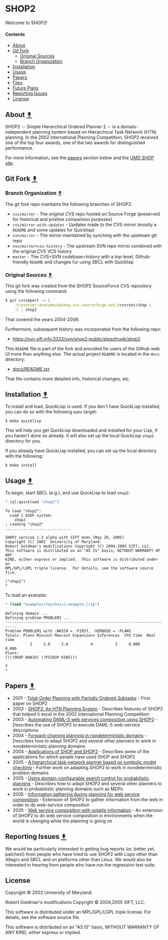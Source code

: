 # SHOP2

Welcome to SHOP2!

#### Contents

* [About](#about-)
* [Git Fork](#git-fork-)
  * [Original Sources](#original-sources-)
  * [Branch Organization](#branch-organization-)
* [Installation](#installation-)
* [Usage](#usage-)
* [Papers](#papers-)
* [Files](#files-)
* [Future Plans](#future-plans-)
* [Reporting Issues](#reporting-issues-)
* [License](#license-)


## About [&#x219F;](#contents)

SHOP2 -- Simple Hierarchical Ordered Planner 2 -- is a domain-independent
planning system based on Hierarchical Task Network (HTN) planning. In the 2002
International Planning Competition, SHOP2 received one of the top four awards,
one of the two awards for distinguished performance.

For more information, see the [papers](#papers-) section below and the
[UMD SHOP site](https://www.cs.umd.edu/projects/shop/description.html).


## Git Fork [&#x219F;](#contents)

### Branch Organization [&#x219F;](#contents)

The git fork repo maintains the following branches of SHOP2:

* `cvs/mirror` - The original CVS repo hosted on Source Forge (preserved for
  historical and pristine comparison purposes)
* `cvs/mirror-with-updates` - Updates made to the CVS mirror (mostly a `README`
  and some updates for Quicklisp)
* `svn/mirror` - The mirror maintained by synching with the upstream git repo
* `svn/mirror+csv-history` - The upstream SVN repo mirror combined with the
  original CVS VCS history
* `master` - The CVS+SVN codebase+history with a top-level, Github-friendly
  `README` and changes fur using SBCL with Quicklisp


### Original Sources [&#x219F;](#contents)

This git fork was created from the SHOP2 SourceForce CVS repository using the
following command:

```bash
$ git cvsimport -v \
    -d:pserver:anonymous@shop.cvs.sourceforge.net:/cvsroot/shop \
    -C . shop2
```

That covered the years 2004-2006.

Furthermore, subsequent history was incorporated from the following repo:
 * https://svn.sift.info:3333/svn/shop2-public/shop/trunk/shop2

This `README` file is part of the fork and provided for users of the Github web
UI more than anything else. The actual project `README` is located in the
`docs` directory:
 * [docs/README.txt](docs/README.txt)

That file contains more detailed info, historical changes, etc.



## Installation [&#x219F;](#contents)

To install and load, QuickLisp is used. If you don't have QuickLisp installed,
you can do so with the following ``make`` target:

```
$ make quicklisp
```

This will help you get QuickLisp downloaded and installed for your Lisp, if you
haven't done so already. It will also set up the local QuickLisp ``shop2``
directory for you.

If you already have QuickLisp installed, you can set up the local directory
with the following:

```
$ make install
```

## Usage [&#x219F;](#contents)

To begin, start SBCL (e.g.), and use QuickLisp to load ``shop2``:

```cl
* (ql:quickload "shop2")
```
```
To load "shop2":
  Load 1 ASDF system:
    shop2
; Loading "shop2"
.............................

SHOP2 version 1.3 alpha with SIFT mods (May 26, 2005)
Copyright (C) 2002  University of Maryland.
Robert Goldman's modifications Copyright (C) 2004,2005 SIFT, LLC.
This software is distributed on an "AS IS" basis, WITHOUT WARRANTY OF ANY
KIND, either express or implied.  This software is distributed under an
MPL/GPL/LGPL triple license.  For details, see the software source file.

("shop2")
*
```

To load an example:

```cl
* (load "examples/toy/basic-example.lisp")
```
```
Defining domain ...
Defining problem PROBLEM1 ...
---------------------------------------------------------------------------
Problem PROBLEM1 with :WHICH = :FIRST, :VERBOSE = :PLANS
Totals: Plans Mincost Maxcost Expansions Inferences  CPU time  Real time
           1     2.0     2.0          4          2     0.000      0.000
Plans:
(((!DROP BANJO) (!PICKUP KIWI)))

T
*
```


## Papers [&#x219F;](#contents)

* 2001 - [Total-Order Planning with Partially Ordered Subtasks](http://www.cs.umd.edu/~nau/papers/nau2001total-order.pdf) - First paper on SHOP2
* 2003 - [SHOP2: An HTN Planning System](http://www.cs.umd.edu/~nau/papers/nau2003shop2.pdf) - Describes features of SHOP2 that helped it excel in the 2002 International Planning Competition
* 2003 - [Automating DAML-S web services composition using SHOP2](http://www.cs.umd.edu/~nau/papers/wu2003automating.pdf) - Describes the use of SHOP2 to execute DAML-S web-service descriptions
* 2004 - [Forward-chaining planning in nondeterministic domains](http://www.cs.umd.edu/~nau/papers/kuter2004forward-chaining.pdf) - Describes how to adapt SHOP2 and several other planners to work in nondeterministic planning domains
* 2004 - [Applications of SHOP and SHOP2](http://www.cs.umd.edu/~nau/papers/nau2004applications.pdf) - Describes some of the applications for which people have used SHOP and SHOP2
* 2005 - [A hierarchical task-network planner based on symbolic model checking](http://www.cs.umd.edu/~nau/papers/kuter2005hierarchical.pdf) - Further work on adapting SHOP2 to work in nondeterministic problem domains
* 2005 - [Using domain-configurable search control for probabilistic planning](http://www.cs.umd.edu/~nau/papers/kuter2005using.pdf) - Describes how to adapt SHOP2 and several other planners to work in probabilistic planning domains such as MDPs
* 2005 - [Information gathering during planning for web service composition](http://www.cs.umd.edu/~nau/papers/kuter2005information.pdf) - Extension of SHOP2 to gather information from the web in order to do web-service composition
* 2005 - [Web service composition with volatile information](http://www.cs.umd.edu/~nau/papers/au2005web.pdf) - An extension of SHOP2 to do web service composition in environments when the world is changing while the planning is going on


## Reporting Issues [&#x219F;](#contents)

We would be particularly interested in getting bug reports (or, better
yet, patches!) from people who have tried to use SHOP2 with Lisps
other than Allegro and SBCL and on platforms other than Linux.  We
would also be interested in hearing from people who have run the
regression test suite.


## License

Copyright © 2002  University of Maryland.

Robert Goldman's modifications Copyright © 2004,2005 SIFT, LLC.

This software is distributed under an MPL/GPL/LGPL triple license.  For
details, see the software source file.

This software is distributed on an "AS IS" basis, WITHOUT WARRANTY OF ANY
KIND, either express or implied.

